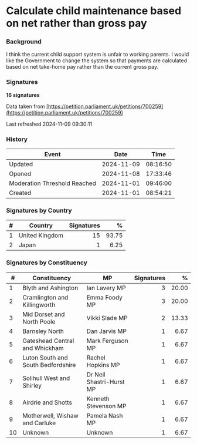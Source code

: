 # Calculate child maintenance based on net rather than gross pay

### Background

I think the current child support system is unfair to working parents. I would like the Government to change the system so that payments are calculated based on net take-home pay rather than the current gross pay. 

### Signatures

**16 signatures**

Data taken from [https://petition.parliament.uk/petitions/700259](https://petition.parliament.uk/petitions/700259)

Last refreshed 2024-11-09 09:30:11

### History

| Event | Date | Time |
| - | - | - |
| Updated | 2024-11-09 | 08:16:50 |
| Opened | 2024-11-08 | 17:33:46 |
| Moderation Threshold Reached | 2024-11-01 | 09:46:00 |
| Created | 2024-11-01 | 08:54:21 |

### Signatures by Country

| # | Country | Signatures | % |
| - | - | -: | -: |
| 1 | United Kingdom | 15 | 93.75 |
| 2 | Japan | 1 | 6.25 |

### Signatures by Constituency

| # | Constituency | MP | Signatures | % |
| - | - | - | -: | -: |
| 1 | Blyth and Ashington | Ian Lavery MP | 3 | 20.00 |
| 2 | Cramlington and Killingworth | Emma Foody MP | 3 | 20.00 |
| 3 | Mid Dorset and North Poole | Vikki Slade MP | 2 | 13.33 |
| 4 | Barnsley North | Dan Jarvis MP | 1 | 6.67 |
| 5 | Gateshead Central and Whickham | Mark Ferguson MP | 1 | 6.67 |
| 6 | Luton South and South Bedfordshire | Rachel Hopkins MP | 1 | 6.67 |
| 7 | Solihull West and Shirley | Dr Neil Shastri-Hurst MP | 1 | 6.67 |
| 8 | Airdrie and Shotts | Kenneth Stevenson MP | 1 | 6.67 |
| 9 | Motherwell, Wishaw and Carluke | Pamela Nash MP | 1 | 6.67 |
| 10 | Unknown | Unknown | 1 | 6.67 |
